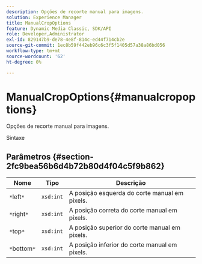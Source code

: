 ```yaml
---
description: Opções de recorte manual para imagens.
solution: Experience Manager
title: ManualCropOptions
feature: Dynamic Media Classic, SDK/API
role: Developer,Administrator
exl-id: 829147b9-de78-4e8f-814c-ed44f714cb2e
source-git-commit: 1ec8b59f442eb96c6c3f5f1405d57a38a86bd056
workflow-type: tm+mt
source-wordcount: '62'
ht-degree: 0%

---
```


# ManualCropOptions{#manualcropoptions}

Opções de recorte manual para imagens.

Sintaxe

## Parâmetros {#section-2fc9bea56b6d4b72b80d4f04c5f9b862}

| Nome | Tipo | Descrição |
|---|---|---|
| `*`left`*` | `xsd:int` | A posição esquerda do corte manual em pixels. |
| `*`right`*` | `xsd:int` | A posição correta do corte manual em pixels. |
| `*`top`*` | `xsd:int` | A posição superior do corte manual em pixels. |
| `*`bottom`*` | `xsd:int` | A posição inferior do corte manual em pixels. |
